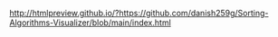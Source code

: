 http://htmlpreview.github.io/?https://github.com/danish259g/Sorting-Algorithms-Visualizer/blob/main/index.html
